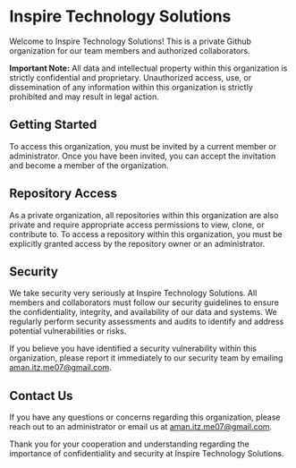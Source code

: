 # Inspire Technology Solutions

Welcome to Inspire Technology Solutions! This is a private Github organization for our team members and authorized collaborators.

**Important Note:** All data and intellectual property within this organization is strictly confidential and proprietary. Unauthorized access, use, or dissemination of any information within this organization is strictly prohibited and may result in legal action.

## Getting Started

To access this organization, you must be invited by a current member or administrator. Once you have been invited, you can accept the invitation and become a member of the organization.

## Repository Access

As a private organization, all repositories within this organization are also private and require appropriate access permissions to view, clone, or contribute to. To access a repository within this organization, you must be explicitly granted access by the repository owner or an administrator.

## Security

We take security very seriously at Inspire Technology Solutions. All members and collaborators must follow our security guidelines to ensure the confidentiality, integrity, and availability of our data and systems. We regularly perform security assessments and audits to identify and address potential vulnerabilities or risks.

If you believe you have identified a security vulnerability within this organization, please report it immediately to our security team by emailing [aman.itz.me07@gmail.com](mailto:aman.itz.me07@gmail.com).

## Contact Us

If you have any questions or concerns regarding this organization, please reach out to an administrator or email us at [aman.itz.me07@gmail.com](mailto:aman.itz.me07@gmail.com).

Thank you for your cooperation and understanding regarding the importance of confidentiality and security at Inspire Technology Solutions.
